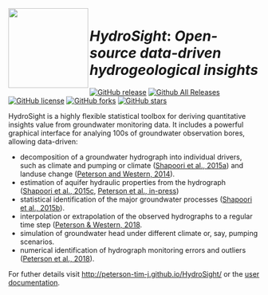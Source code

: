 <img align="left" width="160" height="160" src="https://github.com/peterson-tim-j/HydroSight/blob/master/GUI/icons/icon_webpage.png">  

# _HydroSight_: _Open-source data-driven hydrogeological insights_
 
[![GitHub release](https://img.shields.io/github/release/peterson-tim-j/HydroSight)](https://github.com/peterson-tim-j/HydroSight/releases/) [![Github All Releases](https://img.shields.io/github/downloads/peterson-tim-j/HydroSight/total.svg?style=flat)]()   [![GitHub license](https://img.shields.io/github/license/peterson-tim-j/HydroSight)](https://github.com/peterson-tim-j/HydroSight/blob/master/LICENSE) [![GitHub forks](https://img.shields.io/github/forks/peterson-tim-j/HydroSight)](https://github.com/peterson-tim-j/HydroSight/network) [![GitHub stars](https://img.shields.io/github/stars/peterson-tim-j/HydroSight)](https://github.com/peterson-tim-j/HydroSight/stargazers)

HydroSight is a highly flexible statistical toolbox for deriving quantitative insights value from groundwater monitoring data. It includes a powerful graphical interface for analying 100s of groundwater observation bores, allowing data-driven:

* decomposition of a groundwater hydrograph into individual drivers, such as climate and pumping or climate ([Shapoori et al., 2015a](https://github.com/peterson-tim-j/HydroSight/blob/master/documentation/html/papers/Shapoori_2015A.pdf)) and landuse change ([Peterson and Western, 2014](https://doi.org/10.1029/2017WR021838)).
* estimation of aquifer hydraulic properties from the hydrograph ([Shapoori et al., 2015c](https://github.com/peterson-tim-j/HydroSight/blob/master/documentation/html/papers/Shapoori_2015C.pdf), [Peterson et al., in-press](https://doi.org/10.1111/gwat.12946))
* statistical identification of the major groundwater processes ([Shapoori et al., 2015b](https://github.com/peterson-tim-j/HydroSight/blob/master/documentation/html/papers/Shapoori_2015B.pdf)).
* interpolation or extrapolation of the observed hydrographs to a regular time step ([Peterson & Western, 2018](https://doi.org/10.1029/2017WR021838).
* simulation of groundwater head under different climate or, say, pumping scenarios.
* numerical identification of hydrograph monitoring errors and outliers ([Peterson et al., 2018](https://doi.org/10.1007/s10040-017-1660-7)).

For futher details visit http://peterson-tim-j.github.io/HydroSight/ or the [user documentation](https://github.com/peterson-tim-j/HydroSight/wiki).